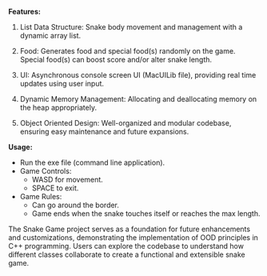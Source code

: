 **Features:**

1. List Data Structure: Snake body movement and management with a dynamic array list.

2. Food: Generates food and special food(s) randomly on the game. Special food(s) can boost score and/or alter snake length.

3. UI: Asynchronous console screen UI (MacUILib file), providing real time updates using user input.
   
4. Dynamic Memory Management: Allocating and deallocating memory on the heap appropriately.
   
5. Object Oriented Design: Well-organized and modular codebase, ensuring easy maintenance and future expansions.

**Usage:**

- Run the exe file (command line application).
- Game Controls: 
  - WASD for movement.
  - SPACE to exit.
- Game Rules:
  - Can go around the border.
  - Game ends when the snake touches itself or reaches the max length.

The Snake Game project serves as a foundation for future enhancements and customizations, demonstrating the implementation of OOD principles in C++ programming. Users can explore the codebase to understand how different classes collaborate to create a functional and extensible snake game.
